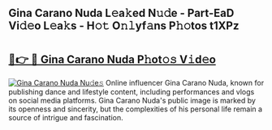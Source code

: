 ## Gina Carano Nuda L𝚎a𝚔ed N𝚞𝚍e - Part-EaD Vi𝚍𝚎o L𝚎a𝚔s - H𝚘𝚝 O𝚗𝚕yf𝚊ns P𝚑𝚘tos t1XPz

# <h2><a href="http://kf60am.oniu.top/?m=Gina+Carano+Nuda">🔗👉 🔴 Gina Carano Nuda P𝚑ot𝚘𝚜 V𝚒d𝚎o</a></h2>

[![Gina Carano Nuda Nu𝚍e𝚜](https://i.imgur.com/0qMVB7G.gif)](http://kf60am.oniu.top/?m=Gina+Carano+Nuda)
Online influencer Gina Carano Nuda, known for publishing dance and lifestyle content, including performances and vlogs on social media platforms. Gina Carano Nuda's public image is marked by its openness and sincerity, but the complexities of his personal life remain a source of intrigue and fascination.  
